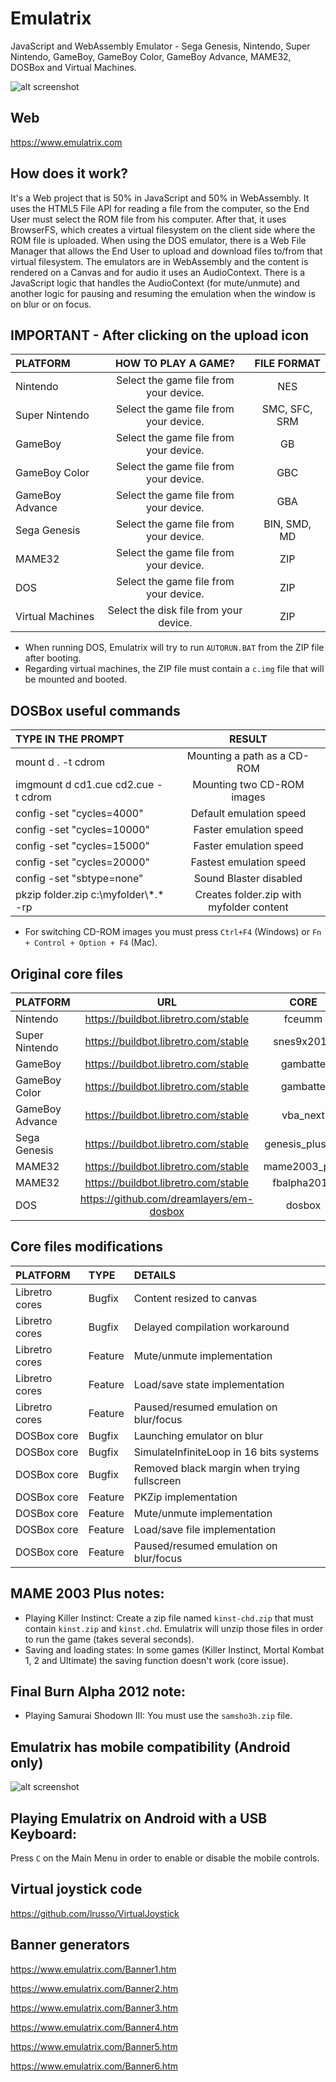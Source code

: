 # Emulatrix

JavaScript and WebAssembly Emulator - Sega Genesis, Nintendo, Super Nintendo, GameBoy, GameBoy Color, GameBoy Advance, MAME32, DOSBox and Virtual Machines.

![alt screenshot](https://raw.githubusercontent.com/lrusso/Emulatrix/master/Emulatrix1.png)

## Web

https://www.emulatrix.com

## How does it work?

It's a Web project that is 50% in JavaScript and 50% in WebAssembly. It uses the HTML5 File API for reading a file from the computer, so the End User must select the ROM file from his computer. After that, it uses BrowserFS, which creates a virtual filesystem on the client side where the ROM file is uploaded. When using the DOS emulator, there is a Web File Manager that allows the End User to upload and download files to/from that virtual filesystem. The emulators are in WebAssembly and the content is rendered on a Canvas and for audio it uses an AudioContext. There is a JavaScript logic that handles the AudioContext (for mute/unmute) and another logic for pausing and resuming the emulation when the window is on blur or on focus.

## IMPORTANT - After clicking on the upload icon

| PLATFORM  | HOW TO PLAY A GAME?  | FILE FORMAT |
| :------------ |:---------------:| :-----:|
| Nintendo | Select the game file from your device. | NES |
| Super Nintendo | Select the game file from your device. | SMC, SFC, SRM |
| GameBoy | Select the game file from your device. | GB |
| GameBoy Color | Select the game file from your device. | GBC |
| GameBoy Advance | Select the game file from your device. | GBA |
| Sega Genesis | Select the game file from your device. | BIN, SMD, MD |
| MAME32 | Select the game file from your device. | ZIP |
| DOS | Select the game file from your device. | ZIP |
| Virtual Machines | Select the disk file from your device. | ZIP |

- When running DOS, Emulatrix will try to run ```AUTORUN.BAT``` from the ZIP file after booting.
- Regarding virtual machines, the ZIP file must contain a ```c.img``` file that will be mounted and booted.

## DOSBox useful commands

| TYPE IN THE PROMPT  | RESULT  |
| :------------ |:---------------:|
| mount d . -t cdrom | Mounting a path as a CD-ROM |
| imgmount d cd1.cue cd2.cue -t cdrom | Mounting two CD-ROM images |
| config -set "cycles=4000" | Default emulation speed |
| config -set "cycles=10000" | Faster emulation speed |
| config -set "cycles=15000" | Faster emulation speed |
| config -set "cycles=20000" | Fastest emulation speed |
| config -set "sbtype=none" | Sound Blaster disabled |
| pkzip folder.zip c:\myfolder\\*.\* -rp | Creates folder.zip with myfolder content |

- For switching CD-ROM images you must press ```Ctrl+F4``` (Windows) or ```Fn + Control + Option + F4``` (Mac).

## Original core files

| PLATFORM  | URL  | CORE
| :------------ |:---------------:| :-----:|
| Nintendo | https://buildbot.libretro.com/stable | fceumm
| Super Nintendo | https://buildbot.libretro.com/stable | snes9x2010
| GameBoy | https://buildbot.libretro.com/stable | gambatte
| GameBoy Color | https://buildbot.libretro.com/stable | gambatte
| GameBoy Advance | https://buildbot.libretro.com/stable | vba_next
| Sega Genesis | https://buildbot.libretro.com/stable | genesis_plus_gx
| MAME32 | https://buildbot.libretro.com/stable | mame2003_plus
| MAME32 | https://buildbot.libretro.com/stable | fbalpha2012
| DOS | https://github.com/dreamlayers/em-dosbox | dosbox

## Core files modifications

| PLATFORM  | TYPE  | DETAILS |
| :------------ |:--------------- |:---------------|
| Libretro cores | Bugfix | Content resized to canvas |
| Libretro cores | Bugfix | Delayed compilation workaround |
| Libretro cores | Feature | Mute/unmute implementation |
| Libretro cores | Feature | Load/save state implementation |
| Libretro cores | Feature | Paused/resumed emulation on blur/focus |
| DOSBox core | Bugfix | Launching emulator on blur |
| DOSBox core | Bugfix | SimulateInfiniteLoop in 16 bits systems |
| DOSBox core | Bugfix | Removed black margin when trying fullscreen |
| DOSBox core | Feature | PKZip implementation |
| DOSBox core | Feature | Mute/unmute implementation |
| DOSBox core | Feature | Load/save file implementation |
| DOSBox core | Feature | Paused/resumed emulation on blur/focus |

## MAME 2003 Plus notes:

- Playing Killer Instinct: Create a zip file named ```kinst-chd.zip``` that must contain ```kinst.zip``` and ```kinst.chd```. Emulatrix will unzip those files in order to run the game (takes several seconds).
- Saving and loading states: In some games (Killer Instinct, Mortal Kombat 1, 2 and Ultimate) the saving function doesn't work (core issue).

## Final Burn Alpha 2012 note:

- Playing Samurai Shodown III: You must use the ```samsho3h.zip``` file.

## Emulatrix has mobile compatibility (Android only)

![alt screenshot](https://raw.githubusercontent.com/lrusso/Emulatrix/master/Emulatrix2.png)

## Playing Emulatrix on Android with a USB Keyboard:

Press ```C``` on the Main Menu in order to enable or disable the mobile controls.

## Virtual joystick code

https://github.com/lrusso/VirtualJoystick

## Banner generators

https://www.emulatrix.com/Banner1.htm

https://www.emulatrix.com/Banner2.htm

https://www.emulatrix.com/Banner3.htm

https://www.emulatrix.com/Banner4.htm

https://www.emulatrix.com/Banner5.htm

https://www.emulatrix.com/Banner6.htm
